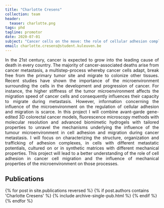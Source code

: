 ```yaml
---
title: "Charlotte Cresens"
collection: team
header:
  teaser: charlotte.png
tags: phd
tagline: promotor
date: 2020-07-01
subject: "Cancer cells on the move: the role of cellular adhesion complexes and microenvironment in metastasis"
email: charlotte.cresens@student.kuleuven.be
---
```

<p align= "justify">
In the 21st century, cancer is expected to grow into the leading cause of death in every country. The majority of cancer-associated deaths arise from cancer metastasis, a multistep-process whereby cancer cells adapt, break free from the primary tumor site and migrate to colonize other tissues.
Recent studies have shown the importance of the microenvironment surrounding the cells in the development and progression of cancer. For instance, the higher stiffness of the tumor microenvironment affects the migration speed of cancer cells and consequently influences their capacity to migrate during metastasis. However, information concerning the influence of the microenvironment on the regulation of cellular adhesion and migration is scarce.
In this project I will combine avant-garde gene-edited 3D colorectal cancer models, fluorescence microscopy methods with molecular resolution and advanced biomimetic hydrogels with tailored properties to unravel the mechanisms underlying the influence of the tumour microenvironment in cell adhesion and migration during cancer metastasis. I will focus on characterizing the structure, organization and trafficking of adhesion complexes, in cells with different metastatic potentials, cultured on or in synthetic matrices with different mechanical properties.
This project will lead to a better understanding of the role of cell adhesion in cancer cell migration and the influence of mechanical properties of the microenvironment on those processes.

<h2> Publications </h2>
{% for post in site.publications reversed %}
  {% if post.authors contains 'Charlotte Cresens' %}
    {% include archive-single-pub.html %}
  {% endif %}
{% endfor %}
